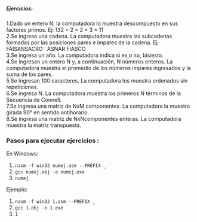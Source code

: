 
##### Ejercicios:<br>
1.Dado un entero N, la computadora lo muestra descompuesto en sus factores primos. Ej: 132 = 2 × 2 × 3 × 11<br>
2.Se ingresa una cadena. La computadora muestra las subcadenas formadas por las posiciones pares e impares de la cadena. Ej: FAISANSACRO : ASNAR FIASCO<br>
3.Se ingresa un año. La computadora indica si es,o no, bisiesto.<br>
4.Se ingresan un entero N y, a continuación, N números enteros. La computadora muestra el promedio de los números impares ingresados y la suma de los pares.<br>
5.Se ingresan 100 caracteres. La computadora los muestra ordenados sin repeticiones.<br>
6.Se ingresa N. La computadora muestra los primeros N términos de la Secuencia de Connell.<br>
7.Se ingresa una matriz de NxM componentes. La computadora la muestra girada 90° en sentido antihorario.<br>
8.Se ingresa una matriz de NxNcomponentes enteras. La computadora muestra la matriz transpuesta.<br>


### Pasos para ejecutar ejercicios :

En Windows:<br>
1) `nasm -f win32 numej.asm --PREFIX _`
2) `gcc numej.obj -o numej.exe`
3) `numej`

Ejemplo:<br>
1) `nasm -f win32 1.asm --PREFIX _`
2) `gcc 1.obj -o 1.exe`
3) `1`